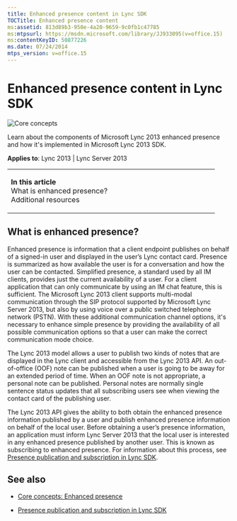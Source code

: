 ```yaml
---
title: Enhanced presence content in Lync SDK
TOCTitle: Enhanced presence content
ms:assetid: 813d89b3-950e-4a20-9659-9c0fb1c47785
ms:mtpsurl: https://msdn.microsoft.com/library/JJ933095(v=office.15)
ms:contentKeyID: 50877226
ms.date: 07/24/2014
mtps_version: v=office.15
---
```


# Enhanced presence content in Lync SDK

![Core concepts](images/JJ933133.mod_icon_CoreConcepts_long(Office.15).png "Core concepts")

Learn about the components of Microsoft Lync 2013 enhanced presence and how it's implemented in Microsoft Lync 2013 SDK.



**Applies to**: Lync 2013 | Lync Server 2013

<table>
<colgroup>
<col style="width: 50%" />
<col style="width: 50%" />
</colgroup>
<tbody>
<tr class="odd">
<td><p><strong>In this article</strong><br />
What is enhanced presence?<br />
Additional resources</p></td>
<td><p></p></td>
</tr>
</tbody>
</table>

## What is enhanced presence?

Enhanced presence is information that a client endpoint publishes on behalf of a signed-in user and displayed in the user’s Lync contact card. Presence is summarized as how available the user is for a conversation and how the user can be contacted. Simplified presence, a standard used by all IM clients, provides just the current availability of a user. For a client application that can only communicate by using an IM chat feature, this is sufficient. The Microsoft Lync 2013 client supports multi-modal communication through the SIP protocol supported by Microsoft Lync Server 2013, but also by using voice over a public switched telephone network (PSTN). With these additional communication channel options, it's necessary to enhance simple presence by providing the availability of all possible communication options so that a user can make the correct communication mode choice.

The Lync 2013 model allows a user to publish two kinds of notes that are displayed in the Lync client and accessible from the Lync 2013 API. An out-of-office (OOF) note can be published when a user is going to be away for an extended period of time. When an OOF note is not appropriate, a personal note can be published. Personal notes are normally single sentence status updates that all subscribing users see when viewing the contact card of the publishing user.

The Lync 2013 API gives the ability to both obtain the enhanced presence information published by a user and publish enhanced presence information on behalf of the local user. Before obtaining a user’s presence information, an application must inform Lync Server 2013 that the local user is interested in any enhanced presence published by another user. This is known as subscribing to enhanced presence. For information about this process, see [Presence publication and subscription in Lync SDK](presence-publication-and-subscription-in-lync-sdk.md).

## See also

  - [Core concepts: Enhanced presence](core-concepts-enhanced-presence.md)

  - [Presence publication and subscription in Lync SDK](presence-publication-and-subscription-in-lync-sdk.md)

